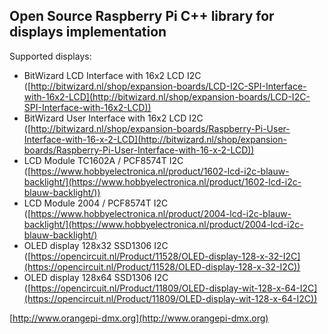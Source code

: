 ## Open Source Raspberry Pi C++ library for displays implementation ##

Supported displays:

- BitWizard LCD Interface with 16x2 LCD I2C ([http://bitwizard.nl/shop/expansion-boards/LCD-I2C-SPI-Interface-with-16x2-LCD](http://bitwizard.nl/shop/expansion-boards/LCD-I2C-SPI-Interface-with-16x2-LCD))
- BitWizard User Interface with 16x2 LCD I2C ([http://bitwizard.nl/shop/expansion-boards/Raspberry-Pi-User-Interface-with-16-x-2-LCD](http://bitwizard.nl/shop/expansion-boards/Raspberry-Pi-User-Interface-with-16-x-2-LCD))
- LCD Module TC1602A / PCF8574T I2C ([https://www.hobbyelectronica.nl/product/1602-lcd-i2c-blauw-backlight/](https://www.hobbyelectronica.nl/product/1602-lcd-i2c-blauw-backlight/))
- LCD Module 2004 / PCF8574T I2C ([https://www.hobbyelectronica.nl/product/2004-lcd-i2c-blauw-backlight/](https://www.hobbyelectronica.nl/product/2004-lcd-i2c-blauw-backlight/)
- OLED display 128x32 SSD1306 I2C ([https://opencircuit.nl/Product/11528/OLED-display-128-x-32-I2C](https://opencircuit.nl/Product/11528/OLED-display-128-x-32-I2C))
- OLED display 128x64 SSD1306 I2C ([https://opencircuit.nl/Product/11809/OLED-display-wit-128-x-64-I2C](https://opencircuit.nl/Product/11809/OLED-display-wit-128-x-64-I2C))


[http://www.orangepi-dmx.org](http://www.orangepi-dmx.org)

